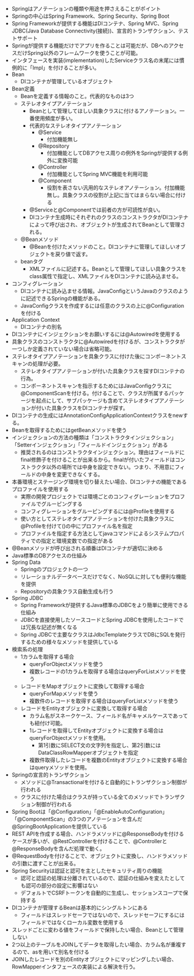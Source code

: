 - Springはアノテーションの種類や用途を押さえることがポイント
- Springの中心はSpring Framework、Spring Security、Spring Boot
- Spring Frameworkが提供する機能はDIコンテナ、Spring MVC、Spring JDBC(Java Database Connectivity(接続))、宣言的トランザクション、テストサポート
- Springが提供する機能だけでアプリを作ることは可能だが、DBへのアクセスだけSpring以外のフレームワークを使うことが可能。
- インタフェースを実装(implementation)したServiceクラス名の末尾には慣例的に「Impl」を付けることが多い。
- Bean
    - DIコンテナが管理しているオブジェクト
- Bean定義
    - Beanを定義する情報のこと。代表的なものは3つ
    - ステレオタイプアノテーション
        - Beanとして管理してほしい具象クラスに付けるアノテーション。一番使用頻度が多い。
        - 代表的なステレオタイプアノテーション
            - @Service
                - 付加機能無し
            - @Repository
                - 付加機能としてDBアクセス周りの例外をSpringが提供する例外に変換可能
            - @Controller
                - 付加機能としてSpring MVC機能を利用可能
            - @Component
                - 役割を表さない汎用的なステレオアノテーション。付加機能無し。具象クラスの役割が上記に当てはまらない場合に付ける
        - @Serviceと@Componentでは前者の方が可読性が良い。
        - DIコンテナ生成時にそれぞれのクラスのコンストラクタがDIコンテナによって呼び出され、オブジェクトが生成されてBeanとして管理される。
    - @Beanメソッド
        - @Beanを付けたメソッドのこと。DIコンテナに管理してほしいオブジェクトを戻り値で返す。
    - beanタグ
        - XMLファイルに記述する。Beanとして管理してほしい具象クラスをclass属性で指定し、XMLファイルをDIコンテナに読み込ませる。
- コンフィグレーション
    - DIコンテナに読み込ませる情報。JavaConfigというJavaのクラスのように記述できるSpringの機能がある。
    - JavaConfigクラスを作成するには任意のクラスの上に@Configurationを付ける
- Application Context
    - DIコンテナの別名
- DIコンテナにインジェクションをお願いするには@Autowiredを使用する
- 具象クラスのコンストラクタに@Autowiredを付けるが、コンストラクタが一つしか定義されていない場合は省略可能。
- ステレオタイプアノテーションを具象クラスに付けた後にコンポーネントスキャンの処理が必要。
    - ステレオタイプアノテーションが付いた具象クラスを探すDIコンテナの行為。
    - コンポーネントスキャンを指示するためにはJavaConfigクラスに@ComponentScanを付ける。付けることで、クラスが所属するパッケージを起点にして、サブパッケージも含めてステレオタイプアノテーションが付いた具象クラスをDIコンテナが探す。
- DIコンテナの生成にはAnnotationConfigApplicationContextクラスをnewする。
- Beanを取得するためにはgetBeanメソッドを使う
- インジェクションの方法の種類は「コンストラクタインジェクション」「Setterインジェクション」「フィールドインジェクション」がある
    - 推奨されるのはコンストラクタインジェクション。理由はフィールドにfinal修飾子を付けることが出来るから。finalが付いたフィールドはコンストラクタ以外の場所では中身を設定できない。つまり、不用意にフィールドの中身を変更できなくする。
- 本番環境とステージング環境を切り替えたい場合、DIコンテナの機能であるプロファイルを使用する
    - 実際の開発プロジェクトでは環境ごとのコンフィグレーションをプロファイルでグルーピングする
    - コンフィグレーションをグルーピングするには@Profileを使用する
    - 使い方としてステレオタイプアノテーションを付けた具象クラスに@Profileを付けて()の中にプロファイル名を指定
    - プロファイルを指定する方法としてjavaコマンドによるシステムプロパティでの指定と環境変数での指定がある
- @Beanメソッドが呼び出される順番はDIコンテナが適切に決める
- Java標準のDBアクセスの仕組み
- Spring Data
    - Springのプロジェクトの一つ
    - リレーショナルデータベースだけでなく、NoSQLに対しても便利な機能を提供
    - Repositoryの具象クラス自動生成も行う
- Spring JDBC
    - Spring Frameworkが提供するJava標準のJDBCをより簡単に使用できる仕組み
    - JDBCを直接使用したソースコードとSpring JDBCを使用したコードでは冗長な記述が無くなる
    - Spring JDBCで主要なクラスはJdbcTemplateクラスでDBにSQLを発行するための様々なメソッドを提供している
- 検索系の処理
    - 1カラムを取得する場合
        - queryForObjectメソッドを使う
        - 複数レコードの1カラムを取得する場合はqueryForListメソッドを使う
    - レコードをMapオブジェクトに変換して取得する場合
        - queryForMapメソッドを使う
        - 複数件のレコードを取得する場合はqueryForListメソッドを使う
    - レコードをEntityオブジェクトに変換して取得する場合
        - カラム名がスネークケース、フィールド名がキャメルケースであっても紐付け可能。
        - 1レコードを取得してEntityオブジェクトに変換する場合はqueryForObjectメソッドを使用。
            - 第1引数にSELECT文の文字列を指定し、第2引数にはDataClassRowMapperオブジェクトを指定
        - 複数件取得したレコードを複数のEntityオブジェクトに変換する場合はqueryメソッドを使用。
- Springの宣言的トランザクション
    - メソッドに@Transactionalを付けると自動的にトランザクション制御が行われる
    - クラスに付けた場合はクラスが持っている全てのメソッドでトランザクション制御が行われる
- Spring Bootは「@Configuration」「@EnableAutoConfiguration」「@ComponentScan」の3つのアノテーションを含んだ@SpringBootApplicationを提供している
- REST APIを作成する場合、ハンドラメソッドに@ResponseBodyを付けるケースが多いが、@RestControllerを付けることで、@Controllerと@ResponseBodyを含んだ処理で動く。
- @RequestBodyを付けることで、オブジェクトに変換し、ハンドラメソッドの引数に渡すことが出来る。
- Spring Securityは認証と認可を主としたセキュリティ周りの機能
    - 認可と認証の処理は分離されているので、認証の仕組みを変えたとしても認可の部分の設定に影響はない
    - デフォルトでCSRFトークンを自動的に生成し、セッションスコープで保持する
- DIコンテナが管理するBeanは基本的にシングルトンにある
    - フィールドはスレッドセーフではないので、スレッドセーフにするにはフィールドではなくローカル変数を使用する
- スレッドごとに変わる値をフィールドで保持したい場合、Beanとして管理しない
- 2つ以上のテーブルをJOINしてデータを取得したい場合、カラム名が重複するので、asを用いて別名を付ける
- JOINしたレコードを別のEntityオブジェクトにマッピングしたい場合、RowMapperインタフェースの実装による解決を行う。